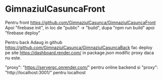 # GimnaziulCasuncaFront

Pentru front
https://github.com/GimnaziulCasunca/GimnaziulCasuncaFront
Apoi "firebase init", in loc de "public" -> "build", dupa "npm run build" apoi "firebase deploy"

Pentru back
Adaug in github https://github.com/GimnaziulCasunca/GimnaziulCasuncaBack
fac deploy pe site https://dashboard.render.com/
in package.json modific proxy daca nu este.

"proxy": "https://servergc.onrender.com/" pentru online backend si "proxy": "http://localhost:3001/" pentru localhost
